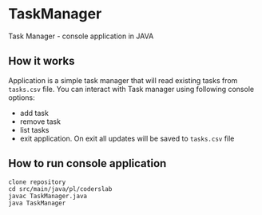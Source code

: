 # TaskManager
Task Manager -  console application in JAVA

## How it works
Application is a simple task manager that will read existing tasks from `tasks.csv` file.
You can interact with Task manager using following console options:
- add task
- remove task
- list tasks
- exit application. On exit all updates will be saved to `tasks.csv` file

## How to run console application 
``` 
clone repository
cd src/main/java/pl/coderslab
javac TaskManager.java
java TaskManager
```

